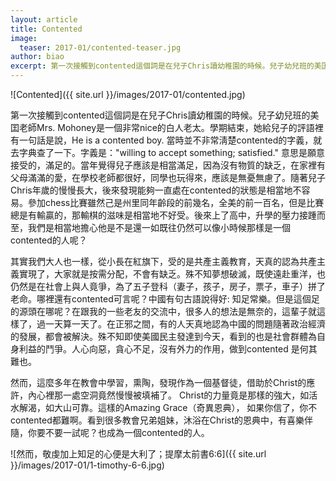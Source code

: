 ```yaml
---
layout: article
title: Contented
image:
  teaser: 2017-01/contented-teaser.jpg
author: biao
excerpt: 第一次接觸到contented這個詞是在兒子Chris讀幼稚園的時候。兒子幼兒班的美囯老師Mrs. Mohoney是一個非常nice的白人老太。學期結束，她給兒子的評語裡有一句話是說，He is a contented boy. 當時並不非常淸楚contented的字義，就去字典查了一下。
---
```

![Contented]({{ site.url }}/images/2017-01/contented.jpg)

第一次接觸到contented這個詞是在兒子Chris讀幼稚園的時候。兒子幼兒班的美囯老師Mrs. Mohoney是一個非常nice的白人老太。學期結束，她給兒子的評語裡有一句話是說，He is a contented boy. 當時並不非常淸楚contented的字義，就去字典查了一下。字義是："willing to accept something; satisfied." 意思是願意接受的，滿足的。當年覺得兒子應該是相當滿足，因為沒有物質的缺乏，在家裡有父母滿滿的愛，在學校老師都很好，同學也玩得來，應該是無憂無慮了。隨著兒子Chris年歲的慢慢長大，後來發現能夠一直處在contented的狀態是相當地不容易。參加chess比賽雖然己是州里同年齡段的前幾名，全美的前一百名，但是比賽總是有輸贏的，那輸棋的滋味是相當地不好受。後來上了高中，升學的壓力接踵而至，我們是相當地擔心他是不是還一如既往仍然可以像小時候那樣是一個contented的人呢？

其實我們大人也一樣，從小長在紅旗下，受的是共產主義教育，天真的認為共產主義實現了，大家就是按需分配，不會有缺乏。殊不知夢想破滅，既使遠赴重洋，也仍然是在社會上與人竟爭，為了五子登科（妻子，孩子，房子，票子，車子）拼了老命。哪裡還有contented可言呢？中國有句古語說得好: 知足常樂。但是這個足的源頭在哪呢？在跟我的一些老友的交流中，很多人的想法是無奈的，這輩子就這樣了，過一天算一天了。在正邪之間，有的人天真地認為中國的問題隨著政治經濟的發展，都會被解決。殊不知即使美國民主發達到今天，看到的也是社會群體為自身利益的鬥爭。人心向惡，貪心不足，沒有外力的作用，做到contented 是何其難也。

然而，這麼多年在教會中學習，熏陶，發現作為一個基督徒，借助於Christ的應許，內心裡那一處空洞竟然慢慢被填補了。 Christ的力量竟是那樣的強大，如活水解渴，如大山可靠。這樣的Amazing Grace（奇異恩典）， 如果你信了，你不contented都難啊。看到很多教會兄弟姐妹，沐浴在Christ的恩典中，有喜樂伴隨，你要不要一試呢？也成為一個contented的人。

![然而，敬虔加上知足的心便是大利了；提摩太前書6:6]({{ site.url }}/images/2017-01/1-timothy-6-6.jpg)